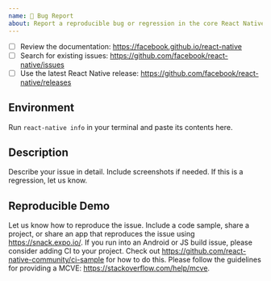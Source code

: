 ```yaml
---
name: 🐛 Bug Report
about: Report a reproducible bug or regression in the core React Native library.
---
```


<!-- Requirements: please go through this checklist before opening a new issue -->
  - [ ] Review the documentation: https://facebook.github.io/react-native
  - [ ] Search for existing issues: https://github.com/facebook/react-native/issues
  - [ ] Use the latest React Native release: https://github.com/facebook/react-native/releases

## Environment
Run `react-native info` in your terminal and paste its contents here.

## Description
Describe your issue in detail. Include screenshots if needed. If this is a regression, let us know.

## Reproducible Demo
Let us know how to reproduce the issue. Include a code sample, share a project, 
or share an app that reproduces the issue using https://snack.expo.io/. 
If you run into an Android or JS build issue, please consider adding CI to your project. Check out https://github.com/react-native-community/ci-sample for how to do this.
Please follow the guidelines for providing a MCVE: https://stackoverflow.com/help/mcve.
